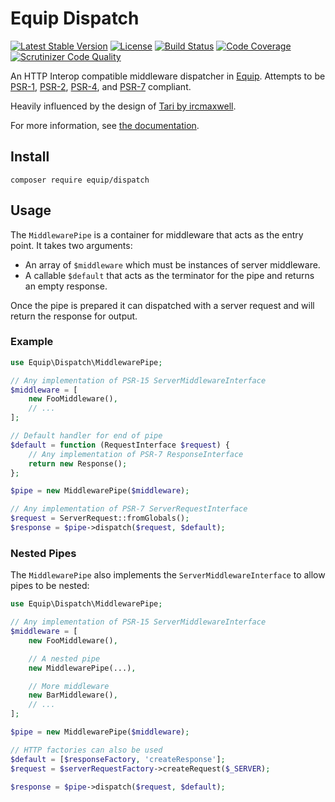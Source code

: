 Equip Dispatch
==============

[![Latest Stable Version](https://img.shields.io/packagist/v/equip/dispatch.svg)](https://packagist.org/packages/equip/dispatch)
[![License](https://img.shields.io/packagist/l/equip/dispatch.svg)](https://github.com/equip/dispatch/blob/master/LICENSE)
[![Build Status](https://travis-ci.org/equip/dispatch.svg)](https://travis-ci.org/equip/dispatch)
[![Code Coverage](https://scrutinizer-ci.com/g/equip/dispatch/badges/coverage.png?b=master)](https://scrutinizer-ci.com/g/equip/dispatch/?branch=master)
[![Scrutinizer Code Quality](https://scrutinizer-ci.com/g/equip/dispatch/badges/quality-score.png?b=master)](https://scrutinizer-ci.com/g/equip/dispatch/?branch=master)

An HTTP Interop compatible middleware dispatcher in [Equip](http://equip.github.io/).
Attempts to be [PSR-1](http://www.php-fig.org/psr/psr-1/), [PSR-2](http://www.php-fig.org/psr/psr-2/),
[PSR-4](http://www.php-fig.org/psr/psr-4/), and [PSR-7](http://www.php-fig.org/psr/psr-7/) compliant.

Heavily influenced by the design of [Tari by ircmaxwell](https://github.com/ircmaxell/Tari-PHP).

For more information, see [the documentation](http://equipframework.readthedocs.org/en/latest/dispatch).

## Install

```
composer require equip/dispatch
```

## Usage

The `MiddlewarePipe` is a container for middleware that acts as the entry point.
It takes two arguments:

- An array of `$middleware` which must be instances of server middleware.
- A callable `$default` that acts as the terminator for the pipe and returns
  an empty response.

Once the pipe is prepared it can dispatched with a server request and will return
the response for output.

### Example

```php
use Equip\Dispatch\MiddlewarePipe;

// Any implementation of PSR-15 ServerMiddlewareInterface
$middleware = [
    new FooMiddleware(),
    // ...
];

// Default handler for end of pipe
$default = function (RequestInterface $request) {
    // Any implementation of PSR-7 ResponseInterface
    return new Response();
};

$pipe = new MiddlewarePipe($middleware);

// Any implementation of PSR-7 ServerRequestInterface
$request = ServerRequest::fromGlobals();
$response = $pipe->dispatch($request, $default);
```

### Nested Pipes

The `MiddlewarePipe` also implements the `ServerMiddlewareInterface` to allow
pipes to be nested:

```php
use Equip\Dispatch\MiddlewarePipe;

// Any implementation of PSR-15 ServerMiddlewareInterface
$middleware = [
    new FooMiddleware(),

    // A nested pipe
    new MiddlewarePipe(...),

    // More middleware
    new BarMiddleware(),
    // ...
];

$pipe = new MiddlewarePipe($middleware);

// HTTP factories can also be used
$default = [$responseFactory, 'createResponse'];
$request = $serverRequestFactory->createRequest($_SERVER);

$response = $pipe->dispatch($request, $default);
```
